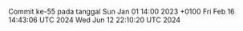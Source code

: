 Commit ke-55 pada tanggal Sun Jan 01 14:00 2023 +0100
Fri Feb 16 14:43:06 UTC 2024
Wed Jun 12 22:10:20 UTC 2024
